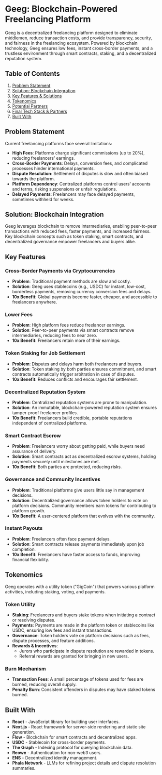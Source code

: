 # Geeg: Blockchain-Powered Freelancing Platform

Geeg is a decentralized freelancing platform designed to eliminate middlemen, reduce transaction costs, and provide transparency, security, and fairness in the freelancing ecosystem. Powered by blockchain technology, Geeg ensures low fees, instant cross-border payments, and a trustless environment through smart contracts, staking, and a decentralized reputation system.

## Table of Contents

1. [Problem Statement](#problem-statement)
2. [Solution: Blockchain Integration](#solution-blockchain-integration)
3. [Key Features & Solutions](#key-features--solutions)
4. [Tokenomics](#tokenomics)
5. [Potential Partners](#potential-partners)
6. [Final Tech Stack & Partners](#final-tech-stack--partners)
7. [Built With](#built-with)

## Problem Statement

Current freelancing platforms face several limitations:

- **High Fees**: Platforms charge significant commissions (up to 20%), reducing freelancers' earnings.
- **Cross-Border Payments**: Delays, conversion fees, and complicated processes hinder international payments.
- **Dispute Resolution**: Settlement of disputes is slow and often biased towards the platform.
- **Platform Dependency**: Centralized platforms control users' accounts and terms, risking suspensions or unfair regulations.
- **Delayed Payments**: Freelancers may face delayed payments, sometimes withheld for weeks.

## Solution: Blockchain Integration

Geeg leverages blockchain to remove intermediaries, enabling peer-to-peer transactions with reduced fees, faster payments, and increased fairness. Key blockchain concepts such as token staking, smart contracts, and decentralized governance empower freelancers and buyers alike.

## Key Features

### Cross-Border Payments via Cryptocurrencies

- **Problem**: Traditional payment methods are slow and costly.
- **Solution**: Geeg uses stablecoins (e.g., USDC) for instant, low-cost, borderless payments, removing currency conversion fees and delays.
- **10x Benefit**: Global payments become faster, cheaper, and accessible to freelancers anywhere.

### Lower Fees

- **Problem**: High platform fees reduce freelancer earnings.
- **Solution**: Peer-to-peer payments via smart contracts remove intermediaries, reducing fees to near zero.
- **10x Benefit**: Freelancers retain more of their earnings.

### Token Staking for Job Settlement

- **Problem**: Disputes and delays harm both freelancers and buyers.
- **Solution**: Token staking by both parties ensures commitment, and smart contracts automatically trigger arbitration in case of disputes.
- **10x Benefit**: Reduces conflicts and encourages fair settlement.

### Decentralized Reputation System

- **Problem**: Centralized reputation systems are prone to manipulation.
- **Solution**: An immutable, blockchain-powered reputation system ensures tamper-proof freelancer profiles.
- **10x Benefit**: Freelancers build credible, portable reputations independent of centralized platforms.

### Smart Contract Escrow

- **Problem**: Freelancers worry about getting paid, while buyers need assurance of delivery.
- **Solution**: Smart contracts act as decentralized escrow systems, holding payments securely until milestones are met.
- **10x Benefit**: Both parties are protected, reducing risks.

### Governance and Community Incentives

- **Problem**: Traditional platforms give users little say in management decisions.
- **Solution**: Decentralized governance allows token holders to vote on platform decisions. Community members earn tokens for contributing to platform growth.
- **10x Benefit**: A user-centered platform that evolves with the community.

### Instant Payouts

- **Problem**: Freelancers often face payment delays.
- **Solution**: Smart contracts release payments immediately upon job completion.
- **10x Benefit**: Freelancers have faster access to funds, improving financial flexibility.

## Tokenomics

Geeg operates with a utility token ("GigCoin") that powers various platform activities, including staking, voting, and payments.

### Token Utility

- **Staking**: Freelancers and buyers stake tokens when initiating a contract or resolving disputes.
- **Payments**: Payments are made in the platform token or stablecoins like USDC, ensuring low fees and instant transactions.
- **Governance**: Token holders vote on platform decisions such as fees, dispute processes, and feature additions.
- **Rewards & Incentives**:
  - Jurors who participate in dispute resolution are rewarded in tokens.
  - Referral rewards are granted for bringing in new users.

### Burn Mechanism

- **Transaction Fees**: A small percentage of tokens used for fees are burned, reducing overall supply.
- **Penalty Burn**: Consistent offenders in disputes may have staked tokens burned.

## Built With

- **React** - JavaScript library for building user interfaces.
- **Next.js** - React framework for server-side rendering and static site generation.
- **Flow** - Blockchain for smart contracts and decentralized apps.
- **USDC** - Stablecoin for cross-border payments.
- **The Graph** - Indexing protocol for querying blockchain data.
- **Reown** - Authentication for non-web3 users.
- **ENS** - Decentralized identity management.
- **Phala Network** - LLMs for refining project details and dispute resolution summaries.
